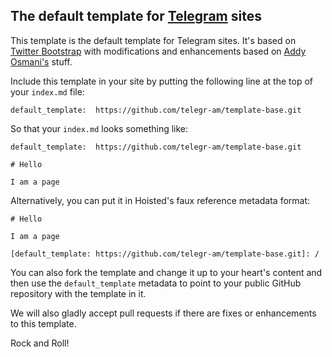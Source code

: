 ## The default template for [Telegram](https://telegr.am) sites

This template is the default template for Telegram sites.  It's based on 
[Twitter Bootstrap](http://twitter.github.com/bootstrap/) with modifications
and enhancements based on [Addy Osmani's](http://addyosmani.github.com/jquery-ui-bootstrap/) stuff.

Include this template in your site by putting the following line
at the top of your `index.md` file:

    default_template:  https://github.com/telegr-am/template-base.git

So that your `index.md` looks something like:

    default_template:  https://github.com/telegr-am/template-base.git
    
    # Hello
    
    I am a page

Alternatively, you can put it in Hoisted's faux reference metadata format:


    # Hello
    
    I am a page
    
    [default_template: https://github.com/telegr-am/template-base.git]: /

You can also fork the template and change it up to your heart's content and then
use the `default_template` metadata to point to your public GitHub repository
with the template in it.

We will also gladly accept pull requests if there are fixes or enhancements to this
template.

Rock and Roll!
